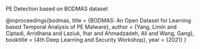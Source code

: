 PE Detection based on BODMAS dataset


@inproceedings{bodmas,
  title = {BODMAS: An Open Dataset for Learning based Temporal Analysis of PE Malware},
  author = {Yang, Limin and Ciptadi, Arridhana and Laziuk, Ihar and Ahmadzadeh, Ali and Wang, Gang},
  booktitle = {4th Deep Learning and Security Workshop},
  year = {2021}
}
